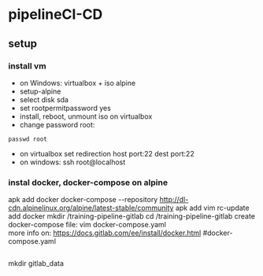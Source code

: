 # pipelineCI-CD

## setup

### install vm
- on Windows: virtualbox + iso alpine 
- setup-alpine
- select disk sda
- set rootpermitpassword yes
- install, reboot, unmount iso on virtualbox
- change password root: 
```
passwd root
```
- on virtualbox set redirection host port:22 dest port:22
- on windows: ssh root@localhost

### instal docker, docker-compose on alpine
apk add docker docker-compose --repository http://dl-cdn.alpinelinux.org/alpine/latest-stable/community
apk add vim
rc-update add docker 
mkdir /training-pipeline-gitlab
cd /training-pipeline-gitlab
create docker-compose file:  vim docker-compose.yaml   
more info on: https://docs.gitlab.com/ee/install/docker.html
#docker-compose.yaml
```

```
mkdir gitlab_data
